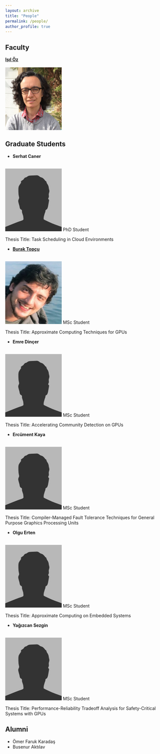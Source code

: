 ```yaml
---
layout: archive
title: "People"
permalink: /people/
author_profile: true
---
```


Faculty
---

**[Işıl Öz](https://www.linkedin.com/in/isiloz/)**<br/><br/>
<img src='/images/isil_oz.png' width="180" height="200">

Graduate Students
---

- **Serhat Caner**<br/><br/>
<img src='/images/bio-photo.jpg' width="180" height="200">
 PhD Student<br/>
 
 Thesis Title: Task Scheduling in Cloud Environments
 
- **[Burak Topçu](https://tr.linkedin.com/in/burak-topcu)**<br/><br/>
<img src='/images/burak_topcu.png' width="180" height="200">
 MSc Student<br/>
 
 Thesis Title: Approximate Computing Techniques for GPUs

- **Emre Dinçer**<br/><br/>
<img src='/images/bio-photo.jpg' width="180" height="200">
 MSc Student<br/>
 
 Thesis Title: Accelerating Community Detection on GPUs

- **Ercüment Kaya**<br/><br/>
<img src='/images/bio-photo.jpg' width="180" height="200">
 MSc Student<br/>
 
 Thesis Title: Compiler-Managed Fault Tolerance Techniques for General Purpose Graphics Processing Units
 
- **Olgu Erten**<br/><br/>
<img src='/images/bio-photo.jpg' width="180" height="200">
 MSc Student<br/>
 
 Thesis Title: Approximate Computing on Embedded Systems
 
- **Yağızcan Sezgin**<br/><br/>
<img src='/images/bio-photo.jpg' width="180" height="200">
 MSc Student<br/>
 
 Thesis Title: Performance-Reliability Tradeoff Analysis for Safety-Critical Systems with GPUs
 
Alumni
---

- Ömer Faruk Karadaş
- Busenur Aktılav
